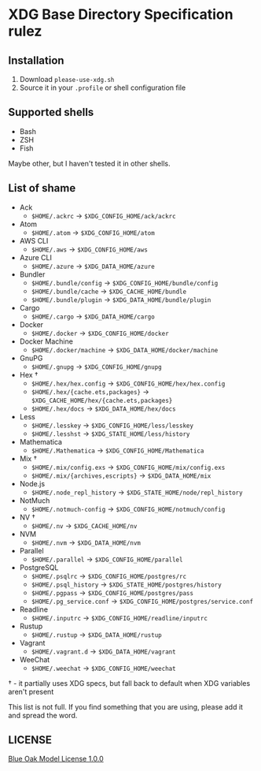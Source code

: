 # XDG Base Directory Specification rulez

## Installation

1. Download `please-use-xdg.sh`
2. Source it in your `.profile` or shell configuration file

## Supported shells

- Bash
- ZSH
- Fish

Maybe other, but I haven't tested it in other shells.

## List of shame

- Ack
  + `$HOME/.ackrc` -> `$XDG_CONFIG_HOME/ack/ackrc`
- Atom
  + `$HOME/.atom` -> `$XDG_CONFIG_HOME/atom`
- AWS CLI
  + `$HOME/.aws` -> `$XDG_CONFIG_HOME/aws`
- Azure CLI
  + `$HOME/.azure` -> `$XDG_DATA_HOME/azure`
- Bundler
  + `$HOME/.bundle/config` -> `$XDG_CONFIG_HOME/bundle/config`
  + `$HOME/.bundle/cache` -> `$XDG_CACHE_HOME/bundle`
  + `$HOME/.bundle/plugin` -> `$XDG_DATA_HOME/bundle/plugin`
- Cargo
  + `$HOME/.cargo` -> `$XDG_DATA_HOME/cargo`
- Docker
  + `$HOME/.docker` -> `$XDG_CONFIG_HOME/docker`
- Docker Machine
  + `$HOME/.docker/machine` -> `$XDG_DATA_HOME/docker/machine`
- GnuPG
  + `$HOME/.gnupg` -> `$XDG_CONFIG_HOME/gnupg`
- Hex †
  + `$HOME/.hex/hex.config` -> `$XDG_CONFIG_HOME/hex/hex.config`
  + `$HOME/.hex/{cache.ets,packages}` -> `$XDG_CACHE_HOME/hex/{cache.ets,packages}`
  + `$HOME/.hex/docs` -> `$XDG_DATA_HOME/hex/docs`
- Less
  + `$HOME/.lesskey` -> `$XDG_CONFIG_HOME/less/lesskey`
  + `$HOME/.lesshst` -> `$XDG_STATE_HOME/less/history`
- Mathematica
  + `$HOME/.Mathematica` -> `$XDG_CONFIG_HOME/Mathematica`
- Mix †
  + `$HOME/.mix/config.exs` -> `$XDG_CONFIG_HOME/mix/config.exs`
  + `$HOME/.mix/{archives,escripts}` -> `$XDG_DATA_HOME/mix`
- Node.js
  + `$HOME/.node_repl_history` -> `$XDG_STATE_HOME/node/repl_history`
- NotMuch
  + `$HOME/.notmuch-config` -> `$XDG_CONFIG_HOME/notmuch/config`
- NV †
  + `$HOME/.nv` -> `$XDG_CACHE_HOME/nv`
- NVM
  + `$HOME/.nvm` -> `$XDG_DATA_HOME/nvm`
- Parallel
  + `$HOME/.parallel` -> `$XDG_CONFIG_HOME/parallel`
- PostgreSQL
  + `$HOME/.psqlrc` -> `$XDG_CONFIG_HOME/postgres/rc`
  + `$HOME/.psql_history` -> `$XDG_STATE_HOME/postgres/history`
  + `$HOME/.pgpass` -> `$XDG_CONFIG_HOME/postgres/pass`
  + `$HOME/.pg_service.conf` -> `$XDG_CONFIG_HOME/postgres/service.conf`
- Readline
  + `$HOME/.inputrc` -> `$XDG_CONFIG_HOME/readline/inputrc`
- Rustup
  + `$HOME/.rustup` -> `$XDG_DATA_HOME/rustup`
- Vagrant
  + `$HOME/.vagrant.d` -> `$XDG_DATA_HOME/vagrant`
- WeeChat
  + `$HOME/.weechat` -> `$XDG_CONFIG_HOME/weechat`

† - it partially uses XDG specs, but fall back to default when XDG variables
aren't present

This list is not full. If you find something that you are using, please add it
and spread the word.

## LICENSE

[Blue Oak Model License 1.0.0](https://blueoakcouncil.org/license/1.0.0)
